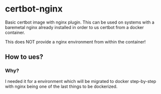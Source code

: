 # certbot-nginx

Basic certbot image with nginx plugin. 
This can be used on systems with a baremetal nginx already installed in order to us certbot from a docker container.

This does NOT provide a nginx environment from within the container!
## How to ues?


### Why?

I needed it for a environment which will be migrated to docker step-by-step with nginx being one of the last things to be dockerized.
